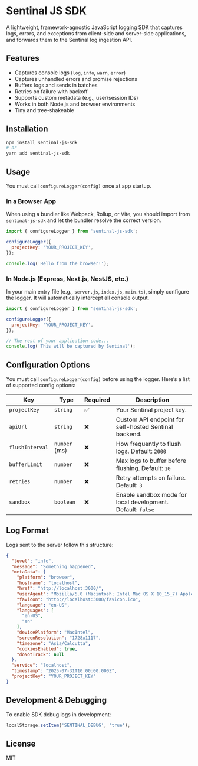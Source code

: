 # Sentinal JS SDK

A lightweight, framework-agnostic JavaScript logging SDK that captures logs, errors, and exceptions from client-side and server-side applications, and forwards them to the Sentinal log ingestion API.

## Features

- Captures console logs (`log`, `info`, `warn`, `error`)
- Captures unhandled errors and promise rejections
- Buffers logs and sends in batches
- Retries on failure with backoff
- Supports custom metadata (e.g., user/session IDs)
- Works in both Node.js and browser environments
- Tiny and tree-shakeable

## Installation

```bash
npm install sentinal-js-sdk
# or
yarn add sentinal-js-sdk
```

## Usage

You must call `configureLogger(config)` once at app startup.

### In a Browser App

When using a bundler like Webpack, Rollup, or Vite, you should import from `sentinal-js-sdk` and let the bundler resolve the correct version.

```js
import { configureLogger } from 'sentinal-js-sdk';

configureLogger({
  projectKey: 'YOUR_PROJECT_KEY',
});

console.log('Hello from the browser!');
```

### In Node.js (Express, Next.js, NestJS, etc.)

In your main entry file (e.g., `server.js`, `index.js`, `main.ts`), simply configure the logger. It will automatically intercept all console output.

```js
import { configureLogger } from 'sentinal-js-sdk';

configureLogger({
  projectKey: 'YOUR_PROJECT_KEY',
});

// The rest of your application code...
console.log('This will be captured by Sentinal');
```

## Configuration Options

You must call `configureLogger(config)` before using the logger. Here’s a list of supported config options:

| Key              | Type               | Required | Description                                                                  |
|------------------|--------------------|----------|------------------------------------------------------------------------------|
| `projectKey`     | `string`           | ✅       | Your Sentinal project key.                                                   |
| `apiUrl`         | `string`           | ❌       | Custom API endpoint for self-hosted Sentinal backend.                        |
| `flushInterval`  | `number` (ms)      | ❌       | How frequently to flush logs. Default: `2000`                                |
| `bufferLimit`    | `number`           | ❌       | Max logs to buffer before flushing. Default: `10`                            |
| `retries`        | `number`           | ❌       | Retry attempts on failure. Default: `3`                                      |
| `sandbox`        | `boolean`          | ❌       | Enable sandbox mode for local development. Default: `false`                  |

## Log Format

Logs sent to the server follow this structure:

```json
{
  "level": "info",
  "message": "Something happened",
  "metaData": {
    "platform": "browser",
    "hostname": "localhost",
    "href": "http://localhost:3000/",
    "userAgent": "Mozilla/5.0 (Macintosh; Intel Mac OS X 10_15_7) AppleWebKit/537.36 (KHTML, like Gecko) Chrome/126.0.0.0 Safari/537.36",
    "favicon": "http://localhost:3000/favicon.ico",
    "language": "en-US",
    "languages": [
      "en-US",
      "en"
    ],
    "devicePlatform": "MacIntel",
    "screenResolution": "1728x1117",
    "timezone": "Asia/Calcutta",
    "cookiesEnabled": true,
    "doNotTrack": null
  },
  "service": "localhost",
  "timestamp": "2025-07-31T10:00:00.000Z",
  "projectKey": "YOUR_PROJECT_KEY"
}
```

## Development & Debugging

To enable SDK debug logs in development:

```js
localStorage.setItem('SENTINAL_DEBUG', 'true');
```

## License

MIT
